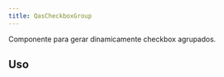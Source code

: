 ```yaml
---
title: QasCheckboxGroup
---
```


Componente para gerar dinamicamente checkbox agrupados.

<doc-api file="checkbox-group/QasCheckboxGroup" name="QasCheckboxGroup" />

## Uso

<doc-example file="QasCheckboxGroup/Basic" title="Básico" />

